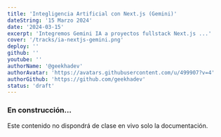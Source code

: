 ```yaml
---
title: 'Integligencia Artificial con Next.js (Gemini)'
dateString: '15 Marzo 2024'
date: '2024-03-15'
excerpt: 'Integremos Gemini IA a proyectos fullstack Next.js ...'
cover: '/tracks/ia-nextjs-gemini.png'
deploy: ''
github: ''
youtube: ''
authorName: '@geekhadev'
authorAvatar: 'https://avatars.githubusercontent.com/u/499907?v=4'
authorGithub: 'https://github.com/geekhadev'
status: 'draft'
---
```


### En construcción...

Este contenido no dispondrá de clase en vivo solo la documentación.
